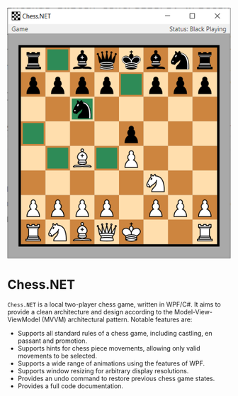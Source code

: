 <p align="center">
<img src="./screenshot.png">
</p>

# Chess.NET

`Chess.NET` is a local two-player chess game, written in WPF/C#. It aims to provide a clean architecture and design according to the Model-View-ViewModel (MVVM) architectural pattern. Notable features are:

* Supports all standard rules of a chess game, including castling, en passant and promotion.
* Supports hints for chess piece movements, allowing only valid movements to be selected.
* Supports a wide range of animations using the features of WPF.
* Supports window resizing for arbitrary display resolutions.
* Provides an undo command to restore previous chess game states.
* Provides a full code documentation.